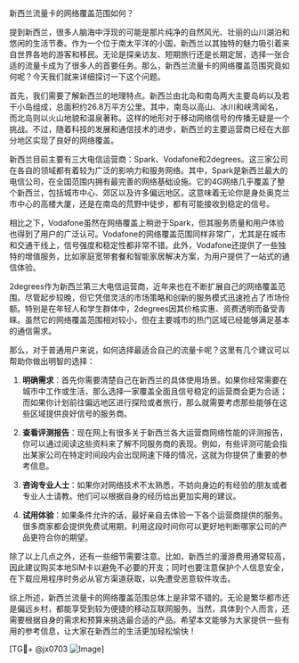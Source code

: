 新西兰流量卡的网络覆盖范围如何？

提到新西兰，很多人脑海中浮现的可能是那片纯净的自然风光、壮丽的山川湖泊和悠闲的生活节奏。作为一个位于南太平洋的小国，新西兰以其独特的魅力吸引着来自世界各地的游客和移民。无论是探亲访友、短期旅行还是长期定居，选择一张合适的流量卡成为了很多人的首要任务。那么，新西兰流量卡的网络覆盖范围究竟如何呢？今天我们就来详细探讨一下这个问题。

首先，我们需要了解新西兰的地理特点。新西兰由北岛和南岛两大主要岛屿以及若干小岛组成，总面积约26.8万平方公里。其中，南岛以高山、冰川和峡湾闻名，而北岛则以火山地貌和温泉著称。这样的地形对于移动网络信号的传播无疑是一个挑战。不过，随着科技的发展和通信技术的进步，新西兰的主要运营商已经在大部分地区实现了良好的网络覆盖。

新西兰目前主要有三大电信运营商：Spark、Vodafone和2degrees。这三家公司在各自的领域都有着较为广泛的影响力和服务网络。其中，Spark是新西兰最大的电信公司，在全国范围内拥有最完善的网络基础设施。它的4G网络几乎覆盖了整个新西兰，包括城市中心、郊区以及许多偏远地区。这意味着无论你是身处奥克兰市中心的高楼大厦，还是在南岛的荒野中徒步，都有可能接收到稳定的信号。

相比之下，Vodafone虽然在网络覆盖上稍逊于Spark，但其服务质量和用户体验也得到了用户的广泛认可。Vodafone的网络覆盖范围同样非常广，尤其是在城市和交通干线上，信号强度和稳定性都非常不错。此外，Vodafone还提供了一些独特的增值服务，比如家庭宽带套餐和智能家居解决方案，为用户提供了一站式的通信体验。

2degrees作为新西兰第三大电信运营商，近年来也在不断扩展自己的网络覆盖范围。尽管起步较晚，但它凭借灵活的市场策略和创新的服务模式迅速抢占了市场份额。特别是在年轻人和学生群体中，2degrees因其价格实惠、资费透明而备受青睐。虽然它的网络覆盖范围相对较小，但在主要城市的热门区域已经能够满足基本的通信需求。

那么，对于普通用户来说，如何选择最适合自己的流量卡呢？这里有几个建议可以帮助你做出明智的选择：

1. **明确需求**：首先你需要清楚自己在新西兰的具体使用场景。如果你经常需要在城市中工作或生活，那么选择一家覆盖全面且信号稳定的运营商会更为合适；而如果你计划前往偏远地区进行探险或者旅行，那么就需要考虑那些能够在这些区域提供良好信号的服务商。

2. **查看评测报告**：现在网上有很多关于新西兰各大运营商网络性能的评测报告，你可以通过阅读这些资料来了解不同服务商的表现。例如，有些评测可能会指出某家公司在特定时间段内会出现网速下降的情况，这就为你提供了重要的参考信息。

3. **咨询专业人士**：如果你对网络技术不太熟悉，不妨向身边的有经验的朋友或者专业人士请教。他们可以根据自身的经历给出更加实用的建议。

4. **试用体验**：如果条件允许的话，最好亲自去体验一下各个运营商提供的服务。很多商家都会提供免费试用期，利用这段时间你可以更好地判断哪家公司的产品更符合你的期望。

除了以上几点之外，还有一些细节需要注意。比如，新西兰的漫游费用通常较高，因此建议购买本地SIM卡以避免不必要的开支；同时也要注意保护个人信息安全，在下载应用程序时务必从官方渠道获取，以免遭受恶意软件攻击。

综上所述，新西兰流量卡的网络覆盖范围总体上是非常不错的。无论是繁华都市还是偏远乡村，都能享受到较为便捷的移动互联网服务。当然，具体到个人而言，还需要根据自身的需求和预算来挑选最合适的产品。希望本文能够为大家提供一些有用的参考信息，让大家在新西兰的生活更加轻松愉快！

[TG💪+ @jx0703 ![Image](https://github.com/user-attachments/assets/dbca1d08-cadb-493c-b0ec-ad6f7a83f270)]